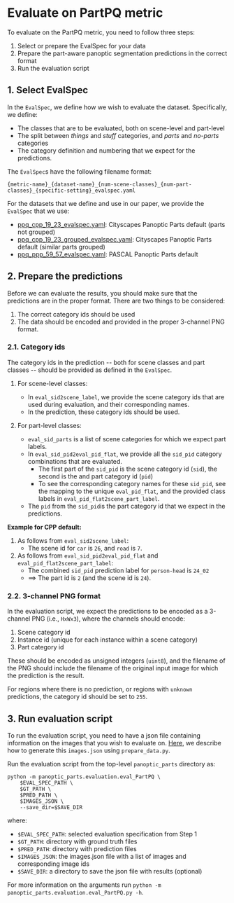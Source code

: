 # Evaluate on PartPQ metric

To evaluate on the PartPQ metric, you need to follow three steps:
1. Select or prepare the EvalSpec for your data
2. Prepare the part-aware panoptic segmentation predictions in the correct format
3. Run the evaluation script


## 1. Select EvalSpec
In the `EvalSpec`, we define how we wish to evaluate the dataset. Specifically, we define:
* The classes that are to be evaluated, both on scene-level and part-level
* The split between _things_ and _stuff_ categories, and _parts_ and _no-parts_ categories
* The category definition and numbering that we expect for the predictions.

The `EvalSpec`s have the following filename format:
```
{metric-name}_{dataset-name}_{num-scene-classes}_{num-part-classes}_{specific-setting}_evalspec.yaml
```

For the datasets that we define and use in our paper, we provide the `EvalSpec` that we use:
* [ppq_cpp_19_23_evalspec.yaml](panoptic_parts/specs/eval_specs/ppq_cpp_19_23_evalspec.yaml): Cityscapes Panoptic Parts default (parts not grouped)
* [ppq_cpp_19_23_grouped_evalspec.yaml](panoptic_parts/specs/eval_specs/ppq_cpp_19_23_grouped_evalspec.yaml): Cityscapes Panoptic Parts default (similar parts grouped)
* [ppq_ppp_59_57_evalspec.yaml](panoptic_parts/specs/eval_specs/ppq_ppp_59_57_evalspec.yaml): PASCAL Panoptic Parts default

## 2. Prepare the predictions
Before we can evaluate the results, you should make sure that the predictions are in the proper format. There are two things to be considered:
1. The correct category ids should be used
2. The data should be encoded and provided in the proper 3-channel PNG format. 


### 2.1. Category ids
The category ids in the prediction -- both for scene classes and part classes -- should be provided as defined in the `EvalSpec`. 

1) For scene-level classes:
   * In `eval_sid2scene_label`, we provide the scene category ids that are used during evaluation, and their corresponding names.
   * In the prediction, these category ids should be used.
    

2) For part-level classes:
    * `eval_sid_parts` is a list of scene categories for which we expect part labels.
    * In `eval_sid_pid2eval_pid_flat`, we provide all the `sid_pid` category combinations that are evaluated.
        * The first part of the `sid_pid` is the scene category id (`sid`), the second is the and part category id (`pid`)
        * To see the corresponding category names for these `sid_pid`, see the mapping to the unique `eval_pid_flat`, and the provided class labels in `eval_pid_flat2scene_part_label`.
    * The `pid` from the `sid_pid`is the part category id that we expect in the predictions.


**Example for CPP default:**
1) As follows from `eval_sid2scene_label`:
   * The scene id for `car` is `26`, and `road` is `7`.
2) As follows from `eval_sid_pid2eval_pid_flat` and `eval_pid_flat2scene_part_label`:
   * The combined `sid_pid` prediction label for `person-head` is `24_02`
   * ==> The part id is `2` (and the scene id is `24`). 
    
### 2.2. 3-channel PNG format
In the evaluation script, we expect the predictions to be encoded as a 3-channel PNG (i.e., `HxWx3`), where the channels should encode:
1. Scene category id
2. Instance id (unique for each instance within a scene category)
3. Part category id

These should be encoded as unsigned integers (`uint8`), and the filename of the PNG should include the filename of the original input image for which the prediction is the result.

For regions where there is no prediction, or regions with `unknown` predictions, the category id should be set to `255`.


## 3. Run evaluation script
To run the evaluation script, you need to have a json file containing information on the images that you wish to evaluate on. [Here](GENERATE_RESULTS.md#dataset-information), we describe how to generate this `images.json` using `prepare_data.py`.

Run the evaluation script from the top-level `panoptic_parts` directory as:

```shell
python -m panoptic_parts.evaluation.eval_PartPQ \
    $EVAL_SPEC_PATH \
    $GT_PATH \
    $PRED_PATH \
    $IMAGES_JSON \
    --save_dir=$SAVE_DIR
```

where:
 - `$EVAL_SPEC_PATH`: selected evaluation specification from Step 1
 - `$GT_PATH`: directory with ground truth files
 - `$PRED_PATH`: directory with prediction files
 - `$IMAGES_JSON`: the images.json file with a list of images and corresponding image ids
 - `$SAVE_DIR`: a directory to save the json file with results (optional)
 
 For more information on the arguments run `python -m panoptic_parts.evaluation.eval_PartPQ.py -h`.
